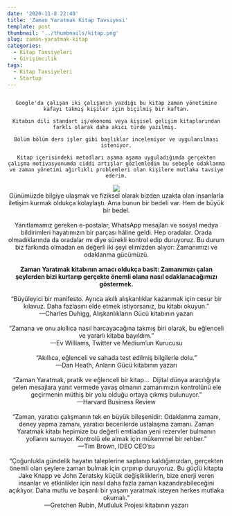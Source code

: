 ```yaml
---
date: '2020-11-8 22:40'
title: 'Zaman Yaratmak Kitap Tavsiyesi'
template: post
thumbnail: '../thumbnails/kitap.png'
slug: zaman-yaratmak-kitap
categories:
  - Kitap Tavsiyeleri
  - Girişimcilik
tags:
  - Kitap Tavsiyeleri
  - Startup
---
```

<center>


```

Google'da çalışan iki çalışanın yazdığı bu kitap zaman yönetimine kafayı takmış kişiler için biçilmiş bir kaftan.

Kitabın dili standart iş/ekonomi veya kişisel gelişim kitaplarından farklı olarak daha akıcı türde yazılmış. 

Bölüm bölüm ders işler gibi başlıklar inceleniyor ve uygulanılması isteniyor.

Kitap içerisindeki metodları aşama aşama uyguladığımda gerçekten çalışma motivasyonumda ciddi artışlar gözlemledim bu sebeple odaklanma ve zaman yönetimi ağırlıklı problemleri olan kişilere mutlaka tavsiye ederim.

```

<img src='https://i.dr.com.tr/cache/500x400-0/originals/0001874766001-1.jpg' style='max-height:300px; width:auto' />
<br />
Günümüzde bilgiye ulaşmak ve fiziksel olarak bizden uzakta olan insanlarla iletişim kurmak oldukça kolaylaştı. Ama bunun bir bedeli var. Hem de büyük bir bedel.<br>&nbsp;<br>Yanıtlamamız gereken e-postalar, WhatsApp mesajları ve sosyal medya bildirimleri hayatımızın bir parçası hâline geldi. Hep oradalar. Orada olmadıklarında da oradalar mı diye sürekli kontrol edip duruyoruz. Bu durum biz farkında olmadan en değerli iki şeyi elimizden alıyor: Zamanımızı ve odaklanma gücümüzü.<br>&nbsp;<br><strong>Zaman Yaratmak kitabının amacı oldukça basit: Zamanımızı çalan şeylerden bizi kurtarıp gerçekte önemli olana nasıl odaklanacağımızı göstermek.</strong><br>&nbsp;<br>“Büyüleyici bir manifesto. Ayrıca akıllı alışkanlıklar kazanmak için cesur bir kılavuz. Daha fazlasını elde etmek istiyorsanız, bu kitabı okuyun.”<br>—Charles Duhigg, Alışkanlıkların Gücü kitabının yazarı<br>&nbsp;<br>“Zamana ve onu akıllıca nasıl harcayacağına takmış biri olarak, bu eğlenceli ve yararlı kitaba bayıldım.”<br>—Ev Williams, Twitter ve Medium’un Kurucusu<br>&nbsp;<br>“Akıllıca, eğlenceli ve sahada test edilmiş bilgilerle dolu.”<br>—Dan Heath, Anların Gücü kitabının yazarı<br>&nbsp;<br>“Zaman Yaratmak, pratik ve eğlenceli bir kitap...&nbsp; Dijital dünya aracılığıyla gelen mesajlara yanıt vermede yavaş olmanın zamanımızın kontrolünü ele geçirmenin müthiş bir yolu olduğu ortaya çıkmış bulunuyor.”<br>—Harvard Business Review<br>&nbsp;<br>“Zaman, yaratıcı çalışmanın tek en büyük bileşenidir: Odaklanma zamanı, deney yapma zamanı, yaratıcı becerilerde ustalaşma zamanı. Zaman Yaratmak kitabı hepimize bu değerli emtiadan yeni rezervler bulmanın yollarını sunuyor. Kontrolü ele almak için mükemmel bir rehber.”<br>—Tim Brown, IDEO CEO’su<br>&nbsp;<br>“Çoğunlukla gündelik hayatın taleplerine saplanıp kaldığımızdan, gerçekten önemli olan şeylere zaman bulmak için çırpınıp duruyoruz. Bu güçlü kitapta Jake Knapp ve John Zeratsky küçük değişikliklerin, bize enerji veren insanlar ve etkinlikler için nasıl daha fazla zaman kazandırabileceğini açıklıyor. Daha mutlu ve başarılı bir yaşam yaratmak isteyen herkes mutlaka okumalı.”<br>—Gretchen Rubin, Mutluluk Projesi kitabının yazarı<br>


</center>
